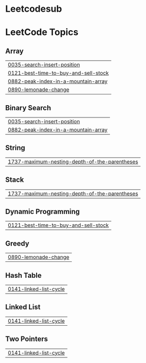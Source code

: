 # Leetcodesub
<!---LeetCode Topics Start-->
# LeetCode Topics
## Array
|  |
| ------- |
| [0035-search-insert-position](https://github.com/KratwishSagdeo/Leetcodesub/tree/master/0035-search-insert-position) |
| [0121-best-time-to-buy-and-sell-stock](https://github.com/KratwishSagdeo/Leetcodesub/tree/master/0121-best-time-to-buy-and-sell-stock) |
| [0882-peak-index-in-a-mountain-array](https://github.com/KratwishSagdeo/Leetcodesub/tree/master/0882-peak-index-in-a-mountain-array) |
| [0890-lemonade-change](https://github.com/KratwishSagdeo/Leetcodesub/tree/master/0890-lemonade-change) |
## Binary Search
|  |
| ------- |
| [0035-search-insert-position](https://github.com/KratwishSagdeo/Leetcodesub/tree/master/0035-search-insert-position) |
| [0882-peak-index-in-a-mountain-array](https://github.com/KratwishSagdeo/Leetcodesub/tree/master/0882-peak-index-in-a-mountain-array) |
## String
|  |
| ------- |
| [1737-maximum-nesting-depth-of-the-parentheses](https://github.com/KratwishSagdeo/Leetcodesub/tree/master/1737-maximum-nesting-depth-of-the-parentheses) |
## Stack
|  |
| ------- |
| [1737-maximum-nesting-depth-of-the-parentheses](https://github.com/KratwishSagdeo/Leetcodesub/tree/master/1737-maximum-nesting-depth-of-the-parentheses) |
## Dynamic Programming
|  |
| ------- |
| [0121-best-time-to-buy-and-sell-stock](https://github.com/KratwishSagdeo/Leetcodesub/tree/master/0121-best-time-to-buy-and-sell-stock) |
## Greedy
|  |
| ------- |
| [0890-lemonade-change](https://github.com/KratwishSagdeo/Leetcodesub/tree/master/0890-lemonade-change) |
## Hash Table
|  |
| ------- |
| [0141-linked-list-cycle](https://github.com/KratwishSagdeo/Leetcodesub/tree/master/0141-linked-list-cycle) |
## Linked List
|  |
| ------- |
| [0141-linked-list-cycle](https://github.com/KratwishSagdeo/Leetcodesub/tree/master/0141-linked-list-cycle) |
## Two Pointers
|  |
| ------- |
| [0141-linked-list-cycle](https://github.com/KratwishSagdeo/Leetcodesub/tree/master/0141-linked-list-cycle) |
<!---LeetCode Topics End-->